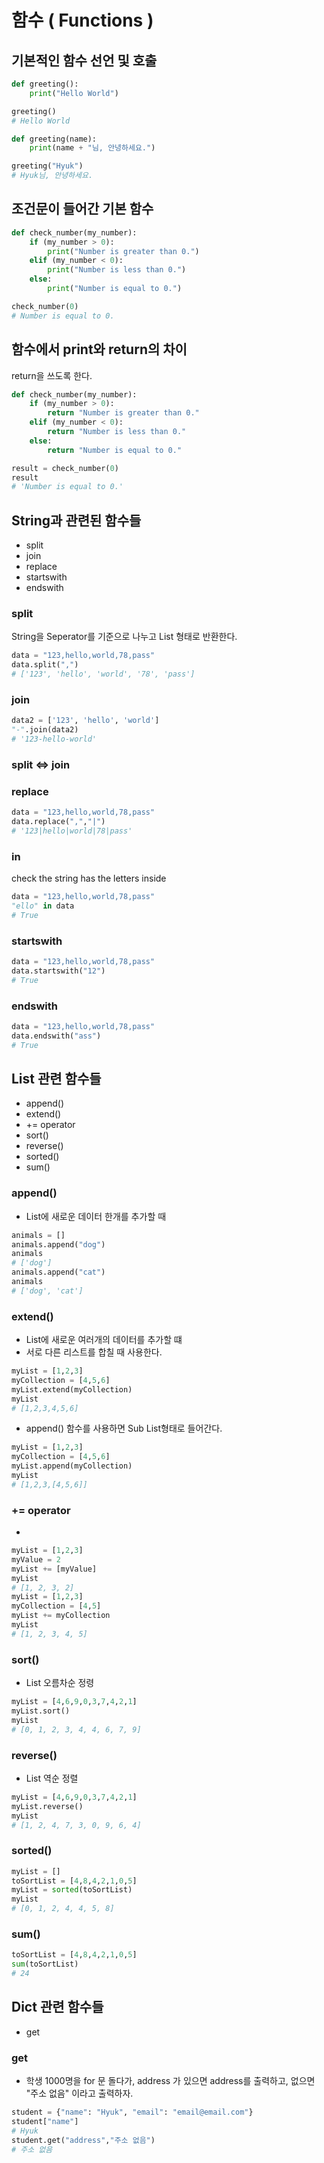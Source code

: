 # 함수 ( Functions )

## 기본적인 함수 선언 및 호출
```python
def greeting():
    print("Hello World")

greeting()
# Hello World

def greeting(name):
    print(name + "님, 안녕하세요.")

greeting("Hyuk")
# Hyuk님, 안녕하세요.
```

## 조건문이 들어간 기본 함수
```python
def check_number(my_number):
    if (my_number > 0):
        print("Number is greater than 0.")
    elif (my_number < 0):
        print("Number is less than 0.")
    else:
        print("Number is equal to 0.")

check_number(0)
# Number is equal to 0.
```
## 함수에서 print와 return의 차이
return을 쓰도록 한다.
```python
def check_number(my_number):
    if (my_number > 0):
        return "Number is greater than 0."
    elif (my_number < 0):
        return "Number is less than 0."
    else:
        return "Number is equal to 0."

result = check_number(0)
result
# 'Number is equal to 0.'
```

## String과 관련된 함수들
* split
* join
* replace
* startswith
* endswith

### split
String을 Seperator를 기준으로 나누고 List 형태로 반환한다.
```python
data = "123,hello,world,78,pass"
data.split(",")
# ['123', 'hello', 'world', '78', 'pass']
```

### join
```python
data2 = ['123', 'hello', 'world']
"-".join(data2)
# '123-hello-world'
```

### split <=> join

### replace
```python
data = "123,hello,world,78,pass"
data.replace(",","|")
# '123|hello|world|78|pass'
```

### in
check the string has the letters inside
```python
data = "123,hello,world,78,pass"
"ello" in data
# True
```

### startswith
```python
data = "123,hello,world,78,pass"
data.startswith("12")
# True
```

### endswith
```python
data = "123,hello,world,78,pass"
data.endswith("ass")
# True
```

## List 관련 함수들
* append()
* extend()
* += operator
* sort()
* reverse()
* sorted()
* sum()

### append()
* List에 새로운 데이터 한개를 추가할 때
```python
animals = []
animals.append("dog")
animals
# ['dog']
animals.append("cat")
animals
# ['dog', 'cat']
```

### extend()
* List에 새로운 여러개의 데이터를 추가할 떄
* 서로 다른 리스트를 합칠 때 사용한다.
```python
myList = [1,2,3]
myCollection = [4,5,6]
myList.extend(myCollection)
myList
# [1,2,3,4,5,6]
```
* append() 함수를 사용하면 Sub List형태로 들어간다.
```python
myList = [1,2,3]
myCollection = [4,5,6]
myList.append(myCollection)
myList
# [1,2,3,[4,5,6]]
```

### += operator
* 
```python
myList = [1,2,3]
myValue = 2
myList += [myValue]
myList
# [1, 2, 3, 2]
myList = [1,2,3]
myCollection = [4,5]
myList += myCollection
myList
# [1, 2, 3, 4, 5]
```

### sort()
* List 오름차순 정령
```python
myList = [4,6,9,0,3,7,4,2,1]
myList.sort()
myList
# [0, 1, 2, 3, 4, 4, 6, 7, 9]
```

### reverse()
* List 역순 정렬
```python
myList = [4,6,9,0,3,7,4,2,1]
myList.reverse()
myList
# [1, 2, 4, 7, 3, 0, 9, 6, 4]
```

### sorted()
```python
myList = []
toSortList = [4,8,4,2,1,0,5]
myList = sorted(toSortList)
myList
# [0, 1, 2, 4, 4, 5, 8]
```

### sum()
```python
toSortList = [4,8,4,2,1,0,5]
sum(toSortList)
# 24
```

## Dict 관련 함수들
* get

### get
* 학생 1000명을 for 문 돌다가, address 가 있으면 address를 출력하고, 없으면 "주소 없음" 이라고 출력하자.
```python
student = {"name": "Hyuk", "email": "email@email.com"}
student["name"]
# Hyuk
student.get("address","주소 없음")
# 주소 없음
```